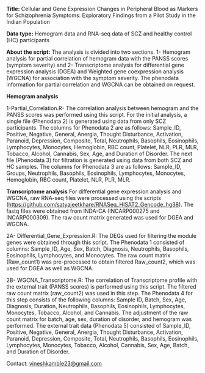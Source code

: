 **Title:** Cellular and Gene Expression Changes in Peripheral Blood as Markers for Schizophrenia Symptoms: Exploratory Findings from a Pilot Study in the Indian Population

**Data type:** Hemogram data and RNA-seq data of SCZ and healthy control (HC) participants

**About the script:** The analysis is divided into two sections. 1- Hemogram analysis for partial correlation of hemogram data with the PANSS scores (symptom severity) and 2- Transcriptome analysis for differential gene expression analysis (DGEA) and Weighted gene coexpression analysis (WGCNA) for association with the symptom severity. The phenodata information for partial correlation and WGCNA can be obtained on request.  

**Hemogram analysis** 

1-Partial_Correlation.R- The correlation analysis between hemogram and the PANSS scores was performed using this script. For the initial analysis, a single file (Phenodata 2) is generated using data from only SCZ participants. The columns for Phenodata 2 are as follows: Sample_ID, Positive, Negative, General, Anergia, Thought Disturbance, Activation, Paranoid, Depression, Composite, Total, Neutrophils, Basophils, Eosinophils, Lymphocytes, Monocytes, Hemoglobin, RBC count, Platelet, NLR, PLR, MLR, Tobacco, Alcohol, Cannabis, Sex, Age, and Duration of Disorder. The next file (Phenodata 3) for filtration is generated using data from both SCZ and HC samples. The columns for Phenodata 3 are as follows: Sample_ID, Groups, Neutrophils, Basophils, Eosinophils, Lymphocytes, Monocytes, Hemoglobin, RBC count, Platelet, NLR, PLR, MLR.

**Transcriptome analysis** 
For differential gene expression analysis and WGCNA, raw RNA-seq files were processed using the scripts (https://github.com/satyajeetkhare/RNASeq_HISAT2_Gencode_hg38). The fastq files were obtained from INDA-CA (INCARP000275 and  INCARP000309). The raw count matrix generated was used for DGEA and WGCNA.

2A- Differential_Gene_Expression.R: The DEGs used for filtering the module genes were obtained through this script. The Phenodata 1 consisted of columns: Sample_ID, Age, Sex, Batch, Diagnosis, Neutrophils, Basophils, Eosinophils, Lymphocytes, and Monocytes. The raw count matrix (Raw_count1) was pre-processed to obtain filtered Raw_count2, which was used for DGEA as well as WGCNA.

2B- WGCNA_Transcriptome.R: The correlation of Transcriptome profile with the external trait (PANSS scores) is performed using this script. The filtered raw count matrix (raw_count2) was used in this step. The Phenodata 4 for this step consists of the following columns: Sample ID, Batch, Sex, Age, Diagnosis, Duration, Neutrophils, Basophils, Eosinophils, Lymphocytes, Monocytes, Tobacco, Alcohol, and Cannabis. The adjustment of the raw count matrix for batch, age, sex, duration of disorder, and hemogram was performed. The external trait data (Phenodata 5) consisted of Sample_ID, Positive, Negative, General, Anergia, Thought Disturbance, Activation, Paranoid, Depression, Composite, Total, Neutrophils, Basophils, Eosinophils, Lymphocytes, Monocytes, Tobacco, Alcohol, Cannabis, Sex, Age, Batch, and Duration of Disorder. 

Contact: vineshkamble23@gmail.com
